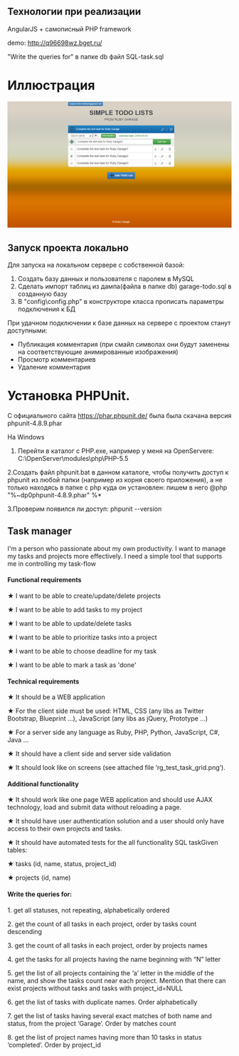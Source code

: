 ## Технологии при реализации

AngularJS + самописный PHP framework

demo: http://q96698wz.bget.ru/

"Write the queries for" в папке db файл SQL-task.sql

# Иллюстрация
![главная страница](public/images/main.png)

## Запуск проекта локально

Для запуска на локальном сервере с собственной базой:
1. Создать базу данных и пользователя с паролем в MySQL
2. Сделать импорт таблиц из дампа(файла в папке db) garage-todo.sql в созданную базу
3. В "config\config.php" в конструкторе класса прописать параметры подключения к БД

При удачном подключении к базе данных на сервере с проектом станут доступными:
- Публикация комментария (при смайл символах они будут заменены на соответствующие анимированные изображения)
- Просмотр комментариев
- Удаление комментария

# Установка PHPUnit.

С официального сайта https://phar.phpunit.de/ была была скачана версия phpunit-4.8.9.phar

На Windows 
1. Перейти в каталог с PHP.exe, например у меня на OpenServere:
C:\OpenServer\modules\php\PHP-5.5

2.Создать файл phpunit.bat в данном каталоге, чтобы получить доступ к phpunit из любой папки (например из корня своего приложения),
а не только находясь в папке с php куда он установлен: пишем в него @php "%~dp0phpunit-4.8.9.phar" %*

3.Проверим появился ли доступ:
phpunit --version

## Task manager

<p>I'm a person who passionate about my own productivity. I want to manage my tasks
and projects more effectively. I need a simple tool that supports me in controlling my
task-flow</p>
<h4>Functional requirements</h4>
<p>★ I want to be able to create/update/delete projects</p>
<p>★ I want to be able to add tasks to my project</p>
<p>★ I want to be able to update/delete tasks</p>
<p>★ I want to be able to prioritize tasks into a project</p>
<p>★ I want to be able to choose deadline for my task</p>
<p>★ I want to be able to mark a task as 'done'</p>
<h4>Technical requirements</h4>
<p>★ It should be a WEB application</p>
<p>★ For the client side must be used: HTML, CSS (any libs as Twitter Bootstrap,
Blueprint ...), JavaScript (any libs as jQuery, Prototype ...)</p>
<p>★ For a server side any language as Ruby, PHP, Python, JavaScript, C#, Java ...</p>
<p>★ It should have a client side and server side validation</p>
<p>★ It should look like on screens (see attached file ‘rg_test_task_grid.png’).</p>
<h4>Additional functionality</h4>
<p>★ It should work like one page WEB application and should use AJAX technology, load
and submit data without reloading a page.</p>
<p>★ It should have user authentication solution and a user should only have access to
their own projects and tasks.</p>
<p>★ It should have automated tests for the all functionality
SQL taskGiven tables:</p>
<p>★ tasks (id, name, status, project_id)</p>
<p>★ projects (id, name)</p>
<h4>Write the queries for:</h4>
<p>1. get all statuses, not repeating, alphabetically ordered</p>
<p>2. get the count of all tasks in each project, order by tasks count descending</p>
<p>3. get the count of all tasks in each project, order by projects names</p>
<p>4. get the tasks for all projects having the name beginning with “N” letter</p>
<p>5. get the list of all projects containing the ‘a’ letter in the middle of the name, and
show the tasks count near each project. Mention that there can exist projects without
tasks and tasks with project_id=NULL</p>
<p>6. get the list of tasks with duplicate names. Order alphabetically</p>
<p>7. get the list of tasks having several exact matches of both name and status, from
the project ‘Garage’. Order by matches count</p>
<p>8. get the list of project names having more than 10 tasks in status ‘completed’. Order
by project_id</p>
